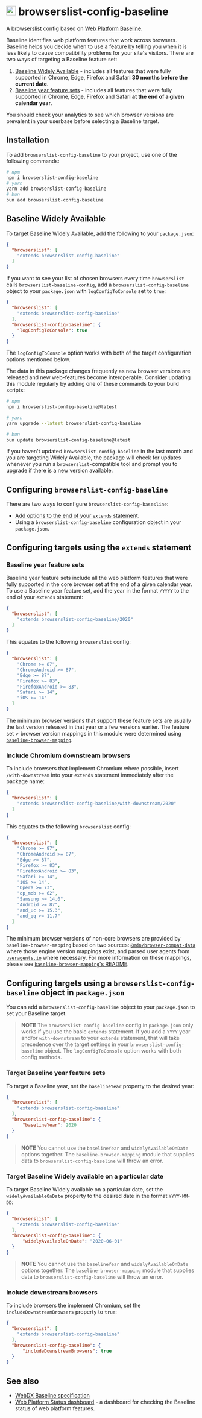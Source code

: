 # <img src="https://unpkg.com/browserslist-config-baseline@0.1.2/assets/icon.svg" height="25" alt="Baseline Widely Available logo"> browserslist-config-baseline

A [browserslist](https://www.npmjs.com/package/browserslist) config based on [Web Platform Baseline](https://developer.mozilla.org/en-US/docs/Glossary/Baseline/Compatibility).

Baseline identifies web platform features that work across browsers. Baseline helps you decide when to use a feature by telling you when it is less likely to cause compatibility problems for your site's visitors. There are two ways of targeting a Baseline feature set:

1. [Baseline Widely Available](#baseline-widely-available) - includes all features that were fully supported in Chrome, Edge, Firefox and Safari **30 months before the current date**.
2. [Baseline year feature sets](#baseline-year-feature-sets) - includes all features that were fully supported in Chrome, Edge, Firefox and Safari **at the end of a given calendar year**.

You should check your analytics to see which browser versions are prevalent in your userbase before selecting a Baseline target.

## Installation

To add `browserslist-config-baseline` to your project, use one of the following commands:

```sh
# npm
npm i browserslist-config-baseline
# yarn
yarn add browserslist-config-baseline
# bun
bun add browserslist-config-baseline
```

## Baseline Widely Available

To target Baseline Widely Available, add the following to your `package.json`:

<!-- prettier-ignore -->
```json
{
  "browserslist": [
    "extends browserslist-config-baseline"
  ]
}
```

If you want to see your list of chosen browsers every time `browserslist` calls `browserslist-baseline-config`, add a `browserslist-config-baseline` object to your `package.json` with `logConfigToConsole` set to `true`:

<!-- prettier-ignore -->
```json
{
  "browserslist": [
    "extends browserslist-config-baseline"
  ],
  "browserslist-config-baseline": {
    "logConfigToConsole": true
  }
}
```

The `logConfigToConsole` option works with both of the target configuration options mentioned below.

The data in this package changes frequently as new browser versions are released and new web-features become interoperable. Consider updating this module regularly by adding one of these commands to your build scripts:

```sh
# npm
npm i browserslist-config-baseline@latest

# yarn
yarn upgrade --latest browserslist-config-baseline

# bun
bun update browserslist-config-baseline@latest
```

If you haven't updated `browserslist-config-baseline` in the last month and you are targeting Widely Available, the package will check for updates whenever you run a `browserslist`-compatible tool and prompt you to upgrade if there is a new version available.

## Configuring `browserslist-config-baseline`

There are two ways to configure `browserslist-config-basesline`:

- [Add options to the end of your `extends` statement](#configuring-targets-using-the-extends-statement).
- Using a `browserslist-config-baseline` configuration object in your `package.json`.

## Configuring targets using the `extends` statement

### Baseline year feature sets

Baseline year feature sets include all the web platform features that were fully supported in the core browser set at the end of a given calendar year. To use a Baseline year feature set, add the year in the format `/YYYY` to the end of your `extends` statement:

<!-- prettier-ignore -->
```json
{
  "browserslist": [
    "extends browserslist-config-baseline/2020"
  ]
}
```

This equates to the following `browserslist` config:

```json
{
  "browserslist": [
    "Chrome >= 87",
    "ChromeAndroid >= 87",
    "Edge >= 87",
    "Firefox >= 83",
    "FirefoxAndroid >= 83",
    "Safari >= 14",
    "iOS >= 14"
  ]
}
```

The minimum browser versions that support these feature sets are usually the last version released in that year or a few versions earlier. The feature set > browser version mappings in this module were determined using [`baseline-browser-mapping`](https://npmjs.org/baseline-browser-mapping).

### Include Chromium downstream browsers

To include browsers that implement Chromium where possible, insert `/with-downstream` into your `extends` statement immediately after the package name:

<!-- prettier-ignore -->
```json
{
  "browserslist": [
    "extends browserslist-config-baseline/with-downstream/2020"
  ]
}
```

This equates to the following `browserslist` config:

```json
{
  "browserslist": [
    "Chrome >= 87",
    "ChromeAndroid >= 87",
    "Edge >= 87",
    "Firefox >= 83",
    "FirefoxAndroid >= 83",
    "Safari >= 14",
    "iOS >= 14",
    "Opera >= 73",
    "op_mob >= 62",
    "Samsung >= 14.0",
    "Android >= 87",
    "and_uc >= 15.3",
    "and_qq >= 11.7"
  ]
}
```

The minimum browser versions of non-core browsers are provided by `baseline-browser-mapping` based on two sources: [`@mdn/browser-compat-data`](https://npmjs.org/@mdn/browsers-compat-data) where those engine version mappings exist, and parsed user agents from [`useragents.io`](https://useragents.io) where necessary. For more information on these mappings, please see [`baseline-browser-mapping`'s README](https://www.npmjs.com/package/baseline-browser-mapping#downstream-browsers).

## Configuring targets using a `browserslist-config-baseline` object in `package.json`

You can add a `browserslist-config-baseline` object to your `package.json` to set your Baseline target.

> **NOTE**
> The `browserslist-config-baseline` config in `package.json` only works if you use the basic `extends` statement. If you add a `YYYY` year and/or `with-downstream` to your `extends` statement, that will take precedence over the target settings in your `browserslist-config-baseline` object. The `logConfigToConsole` option works with both config methods.

### Target Baseline year feature sets

To target a Baseline year, set the `baselineYear` property to the desired year:

<!-- prettier-ignore -->
```json
{
  "browserslist": [
    "extends browserslist-config-baseline"
  ],
  "browserslist-config-baseline": {
      "baselineYear": 2020
  }
}
```

> **NOTE**
> You cannot use the `baselineYear` and `widelyAvailableOnDate` options together. The `baseline-browser-mapping` module that supplies data to `browserslist-config-baseline` will throw an error.

### Target Baseline Widely available on a particular date

To target Baseline Widely available on a particular date, set the `widelyAvailableOnDate` property to the desired date in the format `YYYY-MM-DD`:

<!-- prettier-ignore -->
```json
{
  "browserslist": [
    "extends browserslist-config-baseline"
  ],
  "browserslist-config-baseline": {
      "widelyAvailableOnDate": "2020-06-01"
  }
}
```

> **NOTE**
> You cannot use the `baselineYear` and `widelyAvailableOnDate` options together. The `baseline-browser-mapping` module that supplies data to `browserslist-config-baseline` will throw an error.

### Include downstream browsers

To include browsers the implement Chromium, set the `includeDownstreamBrowsers` property to `true`:

<!-- prettier-ignore -->
```json
{
  "browserslist": [
    "extends browserslist-config-baseline"
  ],
  "browserslist-config-baseline": {
      "includeDownstreamBrowsers": true
  }
}
```

## See also

- [WebDX Baseline specification](https://github.com/web-platform-dx/web-features/blob/main/docs/baseline.md)
- [Web Platform Status dashboard](https://webstatus.dev/) - a dashboard for checking the Baseline status of web platform features.
